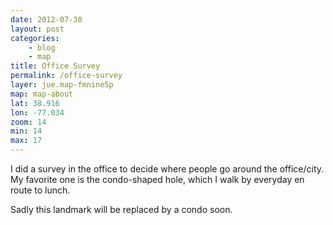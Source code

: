 ```yaml
---
date: 2012-07-30
layout: post
categories: 
    - blog
    - map
title: Office Survey
permalink: /office-survey
layer: jue.map-fmnine5p
map: map-about
lat: 38.916
lon: -77.034
zoom: 14
min: 14
max: 17
---
```

I did a survey in the office to decide where people go around the office/city. My favorite one is the condo-shaped hole, which I walk by everyday en route to lunch.

Sadly this landmark will be replaced by a condo soon.